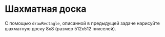 # Шахматная доска

С помощью `drawRectagle`, описанной в предыдущей задаче нарисуйте
шахматную доску 8x8 (размер 512x512 пикселей).
